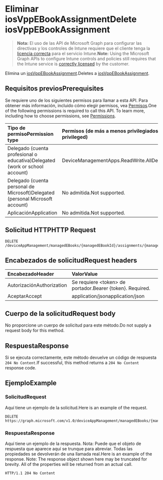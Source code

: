 # <a name="delete-iosvppebookassignment"></a><span data-ttu-id="df348-101">Eliminar iosVppEBookAssignment</span><span class="sxs-lookup"><span data-stu-id="df348-101">Delete iosVppEBookAssignment</span></span>

> <span data-ttu-id="df348-102">**Nota:** El uso de las API de Microsoft Graph para configurar las directivas y los controles de Intune requiere que el cliente tenga la [licencia correcta](https://go.microsoft.com/fwlink/?linkid=839381) para el servicio Intune.</span><span class="sxs-lookup"><span data-stu-id="df348-102">**Note:** Using the Microsoft Graph APIs to configure Intune controls and policies still requires that the Intune service is [correctly licensed](https://go.microsoft.com/fwlink/?linkid=839381) by the customer.</span></span>

<span data-ttu-id="df348-103">Elimina un [iosVppEBookAssignment](../resources/intune_books_iosvppebookassignment.md).</span><span class="sxs-lookup"><span data-stu-id="df348-103">Deletes a [iosVppEBookAssignment](../resources/intune_books_iosvppebookassignment.md).</span></span>
## <a name="prerequisites"></a><span data-ttu-id="df348-104">Requisitos previos</span><span class="sxs-lookup"><span data-stu-id="df348-104">Prerequisites</span></span>
<span data-ttu-id="df348-p101">Se requiere uno de los siguientes permisos para llamar a esta API. Para obtener más información, incluido cómo elegir permisos, vea [Permisos](../../../concepts/permissions_reference.md).</span><span class="sxs-lookup"><span data-stu-id="df348-p101">One of the following permissions is required to call this API. To learn more, including how to choose permissions, see [Permissions](../../../concepts/permissions_reference.md).</span></span>

|<span data-ttu-id="df348-107">Tipo de permiso</span><span class="sxs-lookup"><span data-stu-id="df348-107">Permission type</span></span>|<span data-ttu-id="df348-108">Permisos (de más a menos privilegiados)</span><span class="sxs-lookup"><span data-stu-id="df348-108">Permissions (from least to most privileged)</span></span>|
|:---|:---|
|<span data-ttu-id="df348-109">Delegado (cuenta profesional o educativa)</span><span class="sxs-lookup"><span data-stu-id="df348-109">Delegated (work or school account)</span></span>|<span data-ttu-id="df348-110">DeviceManagementApps.ReadWrite.All</span><span class="sxs-lookup"><span data-stu-id="df348-110">DeviceManagementApps.ReadWrite.All</span></span>|
|<span data-ttu-id="df348-111">Delegado (cuenta personal de Microsoft)</span><span class="sxs-lookup"><span data-stu-id="df348-111">Delegated (personal Microsoft account)</span></span>|<span data-ttu-id="df348-112">No admitida.</span><span class="sxs-lookup"><span data-stu-id="df348-112">Not supported.</span></span>|
|<span data-ttu-id="df348-113">Aplicación</span><span class="sxs-lookup"><span data-stu-id="df348-113">Application</span></span>|<span data-ttu-id="df348-114">No admitida.</span><span class="sxs-lookup"><span data-stu-id="df348-114">Not supported.</span></span>|

## <a name="http-request"></a><span data-ttu-id="df348-115">Solicitud HTTP</span><span class="sxs-lookup"><span data-stu-id="df348-115">HTTP Request</span></span>
<!-- {
  "blockType": "ignored"
}
-->
``` http
DELETE /deviceAppManagement/managedEBooks/{managedEBookId}/assignments/{managedEBookAssignmentId}
```

## <a name="request-headers"></a><span data-ttu-id="df348-116">Encabezados de solicitud</span><span class="sxs-lookup"><span data-stu-id="df348-116">Request headers</span></span>
|<span data-ttu-id="df348-117">Encabezado</span><span class="sxs-lookup"><span data-stu-id="df348-117">Header</span></span>|<span data-ttu-id="df348-118">Valor</span><span class="sxs-lookup"><span data-stu-id="df348-118">Value</span></span>|
|:---|:---|
|<span data-ttu-id="df348-119">Autorización</span><span class="sxs-lookup"><span data-stu-id="df348-119">Authorization</span></span>|<span data-ttu-id="df348-120">Se requiere &lt;token&gt; de portador.</span><span class="sxs-lookup"><span data-stu-id="df348-120">Bearer {token}. Required.</span></span>|
|<span data-ttu-id="df348-121">Aceptar</span><span class="sxs-lookup"><span data-stu-id="df348-121">Accept</span></span>|<span data-ttu-id="df348-122">application/json</span><span class="sxs-lookup"><span data-stu-id="df348-122">application/json</span></span>|

## <a name="request-body"></a><span data-ttu-id="df348-123">Cuerpo de la solicitud</span><span class="sxs-lookup"><span data-stu-id="df348-123">Request body</span></span>
<span data-ttu-id="df348-124">No proporcione un cuerpo de solicitud para este método.</span><span class="sxs-lookup"><span data-stu-id="df348-124">Do not supply a request body for this method.</span></span>

## <a name="response"></a><span data-ttu-id="df348-125">Respuesta</span><span class="sxs-lookup"><span data-stu-id="df348-125">Response</span></span>
<span data-ttu-id="df348-126">Si se ejecuta correctamente, este método devuelve un código de respuesta `204 No Content`.</span><span class="sxs-lookup"><span data-stu-id="df348-126">If successful, this method returns a `204 No Content` response code.</span></span>

## <a name="example"></a><span data-ttu-id="df348-127">Ejemplo</span><span class="sxs-lookup"><span data-stu-id="df348-127">Example</span></span>
### <a name="request"></a><span data-ttu-id="df348-128">Solicitud</span><span class="sxs-lookup"><span data-stu-id="df348-128">Request</span></span>
<span data-ttu-id="df348-129">Aquí tiene un ejemplo de la solicitud.</span><span class="sxs-lookup"><span data-stu-id="df348-129">Here is an example of the request.</span></span>
``` http
DELETE https://graph.microsoft.com/v1.0/deviceAppManagement/managedEBooks/{managedEBookId}/assignments/{managedEBookAssignmentId}
```

### <a name="response"></a><span data-ttu-id="df348-130">Respuesta</span><span class="sxs-lookup"><span data-stu-id="df348-130">Response</span></span>
<span data-ttu-id="df348-p102">Aquí tiene un ejemplo de la respuesta. Nota: Puede que el objeto de respuesta que aparece aquí se trunque para abreviar. Todas las propiedades se devolverán de una llamada real.</span><span class="sxs-lookup"><span data-stu-id="df348-p102">Here is an example of the response. Note: The response object shown here may be truncated for brevity. All of the properties will be returned from an actual call.</span></span>
``` http
HTTP/1.1 204 No Content
```




